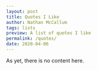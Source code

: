 ```yaml
---
layout: post
title: Quotes I Like
author: Nathan McCallum
tags: lists
preview: A list of quotes I like
permalink: /quotes/
date: 2020-04-06
---
```


As yet, there is no content here.
